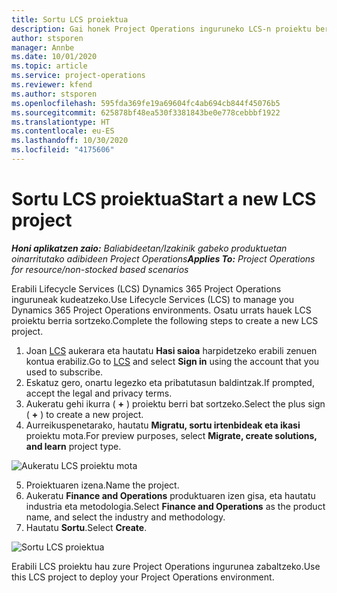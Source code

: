 ```yaml
---
title: Sortu LCS proiektua
description: Gai honek Project Operations inguruneko LCS-n proiektu berria sortzeari buruzko informazioa eskaintzen du.
author: stsporen
manager: Annbe
ms.date: 10/01/2020
ms.topic: article
ms.service: project-operations
ms.reviewer: kfend
ms.author: stsporen
ms.openlocfilehash: 595fda369fe19a69604fc4ab694cb844f45076b5
ms.sourcegitcommit: 625878bf48ea530f3381843be0e778cebbbf1922
ms.translationtype: HT
ms.contentlocale: eu-ES
ms.lasthandoff: 10/30/2020
ms.locfileid: "4175606"
---
```

# <a name="start-a-new-lcs-project"></a><span data-ttu-id="59d9e-103">Sortu LCS proiektua</span><span class="sxs-lookup"><span data-stu-id="59d9e-103">Start a new LCS project</span></span>

<span data-ttu-id="59d9e-104">_**Honi aplikatzen zaio:** Baliabideetan/Izakinik gabeko produktuetan oinarritutako adibideen Project Operations_</span><span class="sxs-lookup"><span data-stu-id="59d9e-104">_**Applies To:** Project Operations for resource/non-stocked based scenarios_</span></span>

<span data-ttu-id="59d9e-105">Erabili Lifecycle Services (LCS) Dynamics 365 Project Operations inguruneak kudeatzeko.</span><span class="sxs-lookup"><span data-stu-id="59d9e-105">Use Lifecycle Services (LCS) to manage you Dynamics 365 Project Operations environments.</span></span> <span data-ttu-id="59d9e-106">Osatu urrats hauek LCS proiektu berria sortzeko.</span><span class="sxs-lookup"><span data-stu-id="59d9e-106">Complete the following steps to create a new LCS project.</span></span>

1. <span data-ttu-id="59d9e-107">Joan [LCS](https://lcs.dynamics.com/Logon/Index) aukerara eta hautatu **Hasi saioa** harpidetzeko erabili zenuen kontua erabiliz.</span><span class="sxs-lookup"><span data-stu-id="59d9e-107">Go to [LCS](https://lcs.dynamics.com/Logon/Index) and select **Sign in** using the account that you used to subscribe.</span></span>
2. <span data-ttu-id="59d9e-108">Eskatuz gero, onartu legezko eta pribatutasun baldintzak.</span><span class="sxs-lookup"><span data-stu-id="59d9e-108">If prompted, accept the legal and privacy terms.</span></span>
3. <span data-ttu-id="59d9e-109">Aukeratu gehi ikurra ( **+** ) proiektu berri bat sortzeko.</span><span class="sxs-lookup"><span data-stu-id="59d9e-109">Select the plus sign ( **+** ) to create a new project.</span></span>
4. <span data-ttu-id="59d9e-110">Aurreikuspenetarako, hautatu **Migratu, sortu irtenbideak eta ikasi** proiektu mota.</span><span class="sxs-lookup"><span data-stu-id="59d9e-110">For preview purposes, select **Migrate, create solutions, and learn** project type.</span></span>

  ![Aukeratu LCS proiektu mota](./media/create-lcs-1.png)

5. <span data-ttu-id="59d9e-112">Proiektuaren izena.</span><span class="sxs-lookup"><span data-stu-id="59d9e-112">Name the project.</span></span> 
6. <span data-ttu-id="59d9e-113">Aukeratu **Finance and Operations** produktuaren izen gisa, eta hautatu industria eta metodologia.</span><span class="sxs-lookup"><span data-stu-id="59d9e-113">Select **Finance and Operations** as the product name, and select the industry and methodology.</span></span> 
7. <span data-ttu-id="59d9e-114">Hautatu **Sortu**.</span><span class="sxs-lookup"><span data-stu-id="59d9e-114">Select **Create**.</span></span>

![Sortu LCS proiektua](./media/create-lcs-2.png)

<span data-ttu-id="59d9e-116">Erabili LCS proiektu hau zure Project Operations ingurunea zabaltzeko.</span><span class="sxs-lookup"><span data-stu-id="59d9e-116">Use this LCS project to deploy your Project Operations environment.</span></span>

